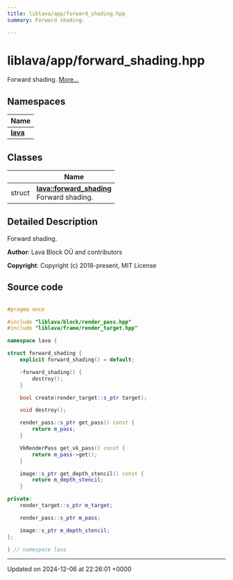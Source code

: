 ```yaml
---
title: liblava/app/forward_shading.hpp
summary: Forward shading. 

---
```


# liblava/app/forward_shading.hpp

Forward shading.  [More...](#detailed-description)

## Namespaces

| Name           |
| -------------- |
| **[lava](/_doxybook/Namespaces/namespacelava.md)**  |

## Classes

|                | Name           |
| -------------- | -------------- |
| struct | **[lava::forward_shading](/_doxybook/Classes/structlava_1_1forward__shading.md)** <br>Forward shading.  |

## Detailed Description

Forward shading. 

**Author**: Lava Block OÜ and contributors 

**Copyright**: Copyright (c) 2018-present, MIT License 



## Source code

```cpp

#pragma once

#include "liblava/block/render_pass.hpp"
#include "liblava/frame/render_target.hpp"

namespace lava {

struct forward_shading {
    explicit forward_shading() = default;

    ~forward_shading() {
        destroy();
    }

    bool create(render_target::s_ptr target);

    void destroy();

    render_pass::s_ptr get_pass() const {
        return m_pass;
    }

    VkRenderPass get_vk_pass() const {
        return m_pass->get();
    }

    image::s_ptr get_depth_stencil() const {
        return m_depth_stencil;
    }

private:
    render_target::s_ptr m_target;

    render_pass::s_ptr m_pass;

    image::s_ptr m_depth_stencil;
};

} // namespace lava
```


-------------------------------

Updated on 2024-12-06 at 22:26:01 +0000
